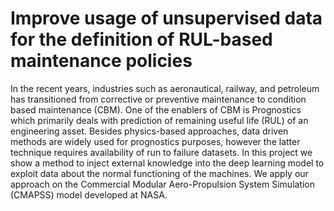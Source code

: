 # Improve usage of unsupervised data for the definition of RUL-based maintenance policies

In the recent years, industries such as aeronautical, railway, and petroleum has transitioned from corrective or preventive maintenance to condition based maintenance (CBM). One of the enablers of CBM is Prognostics which primarily deals with prediction of remaining useful life (RUL) of an engineering asset. Besides physics-based approaches, data driven methods are widely used for prognostics purposes, however the latter technique requires availability of run to failure datasets. In this project we show a method to inject external knowledge into the deep learning model to exploit data about the normal functioning of the machines. We apply our approach on the Commercial Modular Aero-Propulsion System Simulation (CMAPSS) model developed at NASA.

